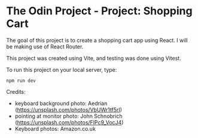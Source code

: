 # The Odin Project - Project: Shopping Cart

The goal of this project is to create a shopping cart app using React. I will be making use of React Router.

This project was created using Vite, and testing was done using Vitest.

To run this project on your local server, type:

```
npm run dev
```

Credits:

-   keyboard background photo: Aedrian (https://unsplash.com/photos/VbUWr1tf5rI)
-   pointing at monitor photo: John Schnobrich (https://unsplash.com/photos/FlPc9_VocJ4)
-   Keyboard photos: Amazon.co.uk
